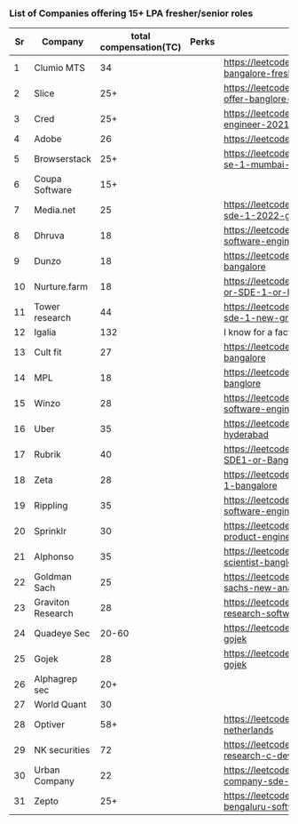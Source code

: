 ### List of Companies offering 15+ LPA fresher/senior roles

| Sr | Company | total compensation(TC) | Perks | link |
| --- | --- | --- | --- | --- |
| 1 | Clumio MTS | 34 | | https://leetcode.com/discuss/compensation/1666220/clumio-mts-bangalore-fresher |
| 2 | Slice | 25+ | | https://leetcode.com/discuss/compensation/1164449/slice-sde1-offer-banglore-fresher |
| 3 | Cred | 25+ | | https://leetcode.com/discuss/compensation/1334211/cred-software-engineer-2021-fresh-grad-bangalore |
| 4 | Adobe | 26 | | https://leetcode.com/discuss/compensation/1736144/adobe-mts-1 |
| 5 | Browserstack | 25+ | | https://leetcode.com/discuss/compensation/1614966/browserstack-se-1-mumbai-15-yoe |
| 6 | Coupa Software | 15+ | | |
| 7 | Media.net | 25 | | https://leetcode.com/discuss/compensation/1646901/medianetdirecti-sde-1-2022-grad |
| 8 | Dhruva | 18 | | https://leetcode.com/discuss/compensation/1269016/druva-software-engineer-pune |
| 9 | Dunzo | 18 | | https://leetcode.com/discuss/compensation/1402450/dunzo-sde-1-bangalore |
| 10 | Nurture.farm | 18 | | https://leetcode.com/discuss/compensation/1402456/Nurture.farm-or-SDE-1-or-Bangalore |
| 11 | Tower research | 44 | | https://leetcode.com/discuss/compensation/220944/tower-research-sde-1-new-grad |
| 12 | Igalia | 132 | | I know for a fact |
| 13 | Cult fit | 27 | | https://leetcode.com/discuss/compensation/838381/curefit-sde-1-bangalore |
| 14 | MPL | 18 | | https://leetcode.com/discuss/compensation/1488637/mpl-sde-1-banglore |
| 15 | Winzo | 28 | | https://leetcode.com/discuss/compensation/1685872/winzo-games-software-engineerbackend-delhi |
| 16 | Uber | 35 | | https://leetcode.com/discuss/compensation/1694742/uber-sde1-l3-hyderabad |
| 17 | Rubrik | 40 | | https://leetcode.com/discuss/compensation/1650067/Rubrik-or-SDE1-or-Bangalore/1195431 |
| 18 | Zeta | 28 | | https://leetcode.com/discuss/compensation/1349201/zeta-suite-sde-1-bangalore |
| 19 | Rippling | 35 | | https://leetcode.com/discuss/compensation/1177970/rippling-software-engineer-l5-bangalore |
| 20 | Sprinklr | 30 | | https://leetcode.com/discuss/compensation/1291969/sprinklr-product-engineer-sde-1 |
| 21 | Alphonso | 35 | | https://leetcode.com/discuss/compensation/1272550/alphonso-data-scientist-banglore |
| 22 | Goldman Sach | 25 | | https://leetcode.com/discuss/compensation/1678229/goldman-sachs-new-analyst-bangalore |
| 23 | Graviton Research | 28 | | https://leetcode.com/discuss/compensation/1161345/graviton-research-software-engineer-gurgaon |
| 24 | Quadeye Sec | 20-60 | | https://leetcode.com/discuss/compensation/1936994/quadeye-vs-gojek |
| 25 | Gojek | 28 | | https://leetcode.com/discuss/compensation/1936994/quadeye-vs-gojek |
| 26 | Alphagrep sec | 20+ | | |
| 27 | World Quant | 30 | | |
| 28 | Optiver | 58+ | | https://leetcode.com/discuss/compensation/869001/optiver-fte-netherlands |
| 29 | NK securities | 72 | | https://leetcode.com/discuss/compensation/1701569/nk-securities-research-c-developer |
| 30 | Urban Company | 22 | | https://leetcode.com/discuss/compensation/1254915/urban-company-sde-1-gurugram |
| 31 | Zepto | 25+ | | https://leetcode.com/discuss/compensation/1746627/zepto-bengaluru-software-engineer-backend |

